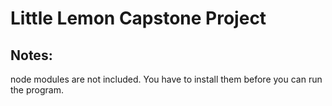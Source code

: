 # Little Lemon Capstone Project

## Notes:
node modules are not included. You have to install them before you can run the program.

